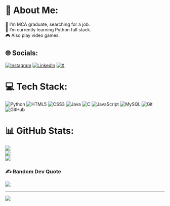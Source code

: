 # 💫 About Me:
🔭 I’m MCA graduate, searching for a job.<br>🌱 I’m currently learning Python full stack.<br>🎮 Also play video games.


## 🌐 Socials:
[![Instagram](https://img.shields.io/badge/Instagram-%23E4405F.svg?logo=Instagram&logoColor=white)](https://instagram.com/balaji_raina_) [![LinkedIn](https://img.shields.io/badge/LinkedIn-%230077B5.svg?logo=linkedin&logoColor=white)](https://linkedin.com/in/balaji-b-ba1b44229) [![X](https://img.shields.io/badge/X-black.svg?logo=X&logoColor=white)](https://x.com/balaji_raina_) 

# 💻 Tech Stack:
![Python](https://img.shields.io/badge/python-3670A0?style=for-the-badge&logo=python&logoColor=ffdd54) ![HTML5](https://img.shields.io/badge/html5-%23E34F26.svg?style=for-the-badge&logo=html5&logoColor=white) ![CSS3](https://img.shields.io/badge/css3-%231572B6.svg?style=for-the-badge&logo=css3&logoColor=white) ![Java](https://img.shields.io/badge/java-%23ED8B00.svg?style=for-the-badge&logo=openjdk&logoColor=white) ![C](https://img.shields.io/badge/c-%2300599C.svg?style=for-the-badge&logo=c&logoColor=white) ![JavaScript](https://img.shields.io/badge/javascript-%23323330.svg?style=for-the-badge&logo=javascript&logoColor=%23F7DF1E) ![MySQL](https://img.shields.io/badge/mysql-4479A1.svg?style=for-the-badge&logo=mysql&logoColor=white) ![Git](https://img.shields.io/badge/git-%23F05033.svg?style=for-the-badge&logo=git&logoColor=white) ![GitHub](https://img.shields.io/badge/github-%23121011.svg?style=for-the-badge&logo=github&logoColor=white)
# 📊 GitHub Stats:
![](https://github-readme-stats.vercel.app/api?username=Balaji-B-GIT&theme=github_dark&hide_border=false&include_all_commits=false&count_private=false)<br/>
![](https://github-readme-streak-stats.herokuapp.com/?user=Balaji-B-GIT&theme=github_dark&hide_border=false)<br/>
![](https://github-readme-stats.vercel.app/api/top-langs/?username=Balaji-B-GIT&theme=github_dark&hide_border=false&include_all_commits=false&count_private=false&layout=compact)

### ✍️ Random Dev Quote
![](https://quotes-github-readme.vercel.app/api?type=horizontal&theme=dark)

---
[![](https://visitcount.itsvg.in/api?id=Balaji-B-GIT&icon=5&color=0)](https://visitcount.itsvg.in)

<!-- Proudly created with GPRM ( https://gprm.itsvg.in ) -->
